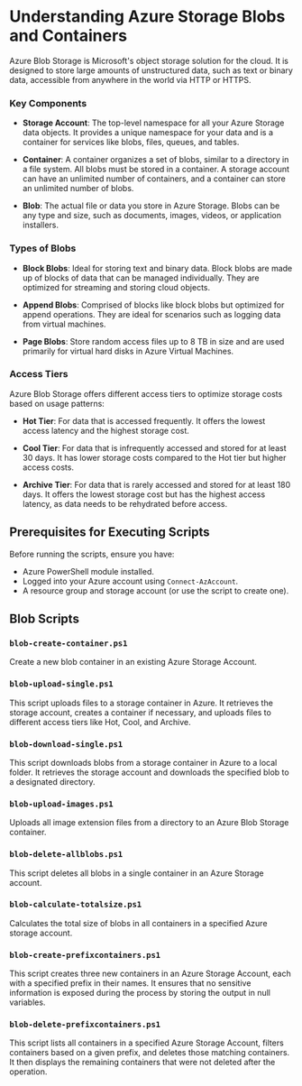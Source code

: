 # Understanding Azure Storage Blobs and Containers

Azure Blob Storage is Microsoft's object storage solution for the cloud. It is designed to store large amounts of unstructured data, such as text or binary data, accessible from anywhere in the world via HTTP or HTTPS.

### Key Components

- **Storage Account**: The top-level namespace for all your Azure Storage data objects. It provides a unique namespace for your data and is a container for services like blobs, files, queues, and tables.

- **Container**: A container organizes a set of blobs, similar to a directory in a file system. All blobs must be stored in a container. A storage account can have an unlimited number of containers, and a container can store an unlimited number of blobs.

- **Blob**: The actual file or data you store in Azure Storage. Blobs can be any type and size, such as documents, images, videos, or application installers.

### Types of Blobs

- **Block Blobs**: Ideal for storing text and binary data. Block blobs are made up of blocks of data that can be managed individually. They are optimized for streaming and storing cloud objects.

- **Append Blobs**: Comprised of blocks like block blobs but optimized for append operations. They are ideal for scenarios such as logging data from virtual machines.

- **Page Blobs**: Store random access files up to 8 TB in size and are used primarily for virtual hard disks in Azure Virtual Machines.

### Access Tiers

Azure Blob Storage offers different access tiers to optimize storage costs based on usage patterns:

- **Hot Tier**: For data that is accessed frequently. It offers the lowest access latency and the highest storage cost.

- **Cool Tier**: For data that is infrequently accessed and stored for at least 30 days. It has lower storage costs compared to the Hot tier but higher access costs.

- **Archive Tier**: For data that is rarely accessed and stored for at least 180 days. It offers the lowest storage cost but has the highest access latency, as data needs to be rehydrated before access.


## Prerequisites for Executing Scripts

Before running the scripts, ensure you have:

- Azure PowerShell module installed.
- Logged into your Azure account using `Connect-AzAccount`.
- A resource group and storage account (or use the script to create one).

## Blob Scripts

### `blob-create-container.ps1`

Create a new blob container in an existing Azure Storage Account.

### `blob-upload-single.ps1`

This script uploads files to a storage container in Azure. It retrieves the storage account, creates a container if necessary, and uploads files to different access tiers like Hot, Cool, and Archive.

### `blob-download-single.ps1`

This script downloads blobs from a storage container in Azure to a local folder. It retrieves the storage account and downloads the specified blob to a designated directory.

### `blob-upload-images.ps1`

Uploads all image extension files from a directory to an Azure Blob Storage container.

### `blob-delete-allblobs.ps1`

This script deletes all blobs in a single container in an Azure Storage account.

### `blob-calculate-totalsize.ps1`

Calculates the total size of blobs in all containers in a specified Azure storage account.

### `blob-create-prefixcontainers.ps1`

This script creates three new containers in an Azure Storage Account, each with a specified prefix in their names. It ensures that no sensitive information is exposed during the process by storing the output in null variables.

### `blob-delete-prefixcontainers.ps1`

This script lists all containers in a specified Azure Storage Account, filters containers based on a given prefix, and deletes those matching containers. It then displays the remaining containers that were not deleted after the operation.

